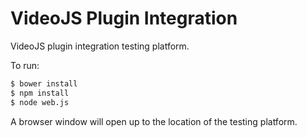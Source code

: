 # VideoJS Plugin Integration

VideoJS plugin integration testing platform.

To run:
```bash
$ bower install
$ npm install
$ node web.js
```

A browser window will open up to the location of the testing platform.
